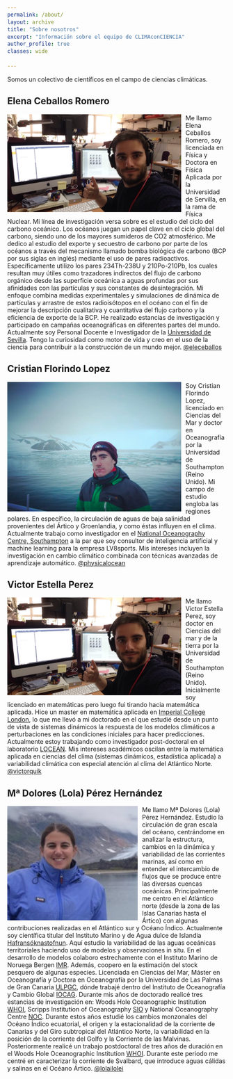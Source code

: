 ```yaml
---
permalink: /about/
layout: archive
title: "Sobre nosotros"
excerpt: "Información sobre el equipo de CLIMAconCIENCIA"
author_profile: true 
classes: wide

---
```


Somos un colectivo de científicos en el campo de ciencias climáticas. 



<h2>Elena Ceballos Romero</h2> 

<img src="/assets/images/Victor.jpg"
     alt="Elena"
     width="400"
     style="float: left; margin-right: 10px;" />

Me llamo Elena Ceballos Romero, soy licenciada en Física y Doctora en Física Aplicada por la Universidad de Servilla, en la rama de Física Nuclear. Mi línea de investigación versa sobre es el estudio del ciclo del carbono oceánico. Los océanos juegan un papel clave en el ciclo global del carbono, siendo uno de los mayores sumideros de CO2 atmosférico. Me dedico al estudio del exporte y secuestro de carbono por parte de los océanos a través del mecanismo llamado bomba biológica de carbono (BCP por sus siglas en inglés) mediante el uso de pares radioactivos. Específicamente utilizo los pares 234Th-238U y 210Po-210Pb, los cuales resultan muy útiles como trazadores indirectos del flujo de carbono orgánico desde las superficie oceánica a aguas profundas por sus afinidades con las partículas y sus constantes de desintegración. Mi enfoque combina medidas experimentales y simulaciones de dinámica de partículas y arrastre de estos radioisótopos en el océano con el fin de mejorar la descripción cualitativa y cuantitativa del flujo carbono y la eficiencia de exporte de la BCP. He realizado estancias de investigación y participado en campañas oceanográficas en diferentes partes del mundo. Actualmente soy Personal Docente e Investigador de la [Universidad de Sevilla](http://www.us.es/). Tengo la curiosidad como motor de vida y creo en el uso de la ciencia para contribuir a la construcción de un mundo mejor. [@eleceballos](https://twitter.com/eleceballos)


<h2>Cristian Florindo Lopez</h2> 

<img src="/assets/images/Cristian.png"
     alt="Cristian Florindo Lopez"
     width="400"
     style="float: left; margin-right: 10px;" />
     
Soy Cristian Florindo Lopez, licenciado en Ciencias del Mar y doctor en Oceanografía por la Universidad de Southampton (Reino Unido). Mi campo de estudio engloba las regiones polares. En específico, la circulación de aguas de baja salinidad provenientes del Ártico y Groenlandia, y como éstas influyen en el clima. Actualmente trabajo como investigador en el [National Oceanography Centre, Southampton](https://www.noc.ac.uk) a la par que soy consultor de inteligencia artificial y machine learning para la empresa LV8sports. Mis intereses incluyen la investigación en cambio climático combinada con técnicas avanzadas de aprendizaje automático.  [@physicalocean](https://twitter.com/physicalocean)



<h2>Victor Estella Perez</h2> 

<img src="/assets/images/Victor.jpg"
     alt="Victor Estella Perez"
     width="400"
     style="float: left; margin-right: 10px;" />

Me llamo Victor Estella Perez, soy doctor en Ciencias del mar y de la tierra por la Universidad de Southampton (Reino Unido). Inicialmente soy licenciado en matemáticas pero luego fui tirando hacia matemática aplicada. Hice un master en matemática aplicada en [Imperial College London](https://www.imperial.ac.uk/), lo que me llevó a mi doctorado en el que estudié desde un punto de vista de sistemas dinámicos la respuesta de los modelos climáticos a perturbaciones en las condiciones iniciales para hacer predicciones. Actualmente estoy trabajando como investigador post-doctoral en el laboratorio [LOCEAN](https://www.locean-ipsl.upmc.fr/). Mis intereses académicos oscilan entre la matemática aplicada en ciencias del clima (sistemas dinámicos, estadística aplicada) a variabilidad climática con especial atención al clima del Atlántico Norte. [@victorquik](https://twitter.com/victorquik)


<h2>Mª Dolores (Lola) Pérez Hernández</h2> 

<img src="/assets/images/Lola.jpg"
     alt="Mª Dolores (Lola) Pérez Hernández"
     width="300"
     style="float: left; margin-right: 10px;" />

Me llamo Mª Dolores (Lola) Pérez Hernández. Estudio la circulación de gran escala del océano,
centrándome en analizar la estructura, cambios en la dinámica y variabilidad de las corrientes
marinas, así como en entender el intercambio de flujos que se produce entre las diversas
cuencas oceánicas. Principalmente me centro en el Atlántico norte (desde la zona de las Islas
Canarias hasta el Ártico) con algunas contribuciones realizadas en el Atlántico sur y Océano
Índico.
Actualmente soy científica titular del Instituto Marino y de Agua dulce de Islandia
[Hafransóknastofnun](https://www.hafogvatn.is/). Aquí estudio la variabilidad de las aguas oceánicas territoriales haciendo
uso de modelos y observaciones in situ. En el desarrollo de modelos colaboro estrechamente
con el Instituto Marino de Noruega Bergen [IMR](https://www.imr.no/en/hi). Además, coopero en la estimación del stock
pesquero de algunas especies.
Licenciada en Ciencias del Mar, Máster en Oceanografía y Doctora en Oceanografía por la
Universidad de Las Palmas de Gran Canaria [ULPGC](https://www.ulpgc.es/), dónde trabajé dentro del Instituto de
Oceanografía y Cambio Global [IOCAG](http://iocag.ulpgc.es/). Durante mis años de doctorado realicé tres estancias
de investigación en: Woods Hole Oceanographic Institution [WHOI](https://www.whoi.edu/), Scripps Institution of
Oceanography [SIO](https://scripps.ucsd.edu/) y National Oceanography Centre [NOC](https://noc.ac.uk/). Durante estos años estudié los cambios monzonales del Océano Índico ecuatorial, el origen y la estacionalidad de la corriente
de Canarias y del Giro subtropical del Atlántico Norte, la variabilidad en la posición de la
corriente del Golfo y la Corriente de las Malvinas.
Posteriormente realicé un trabajo postdoctoral de tres años de duración en el Woods Hole
Oceanographic Institution [WHOI](https://www.whoi.edu/). Durante este periodo me centré en caracterizar la corriente
de Svalbard, que introduce aguas cálidas y salinas en el Océano Ártico. [@lolailolei](https://twitter.com/lolailolei)

